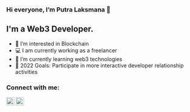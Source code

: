 ### Hi everyone, I’m Putra Laksmana 👋

## I'm a Web3 Developer.

- 👀 I’m interested in Blockchain
- 💻 I am currently working as a freelancer
- 🌱 I’m currently learning  web3 technologies
- 🥅 2022 Goals: Participate in more interactive developer relationship activities

### Connect with me:
[<img align="left" alt="PutraLaksmana | Twitter" width="22px" src="[https://www.flaticon.com/free-icons/twitter](https://www.flaticon.com/free-icon/twitter_3670127?term=twitter&related_id=3670127#)" />](https://twitter.com/putralaksmana_)
[<img align="left" alt="PutraLaksmana | LinkedIn" width="22px" src="https://cdn.jsdelivr.net/npm/simple-icons@v3/icons/linkedin.svg" />](https://www.linkedin.com/in/putra-laksmana-8b6079190/)

<br />

<!---
PutraLaksmana/PutraLaksmana is a ✨ special ✨ repository because its `README.md` (this file) appears on your GitHub profile.
You can click the Preview link to take a look at your changes.
--->
